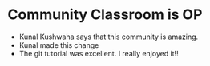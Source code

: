# Community Classroom is OP

- Kunal Kushwaha says that this community is amazing.
- Kunal made this change
- The git tutorial was excellent. I really enjoyed it!!

